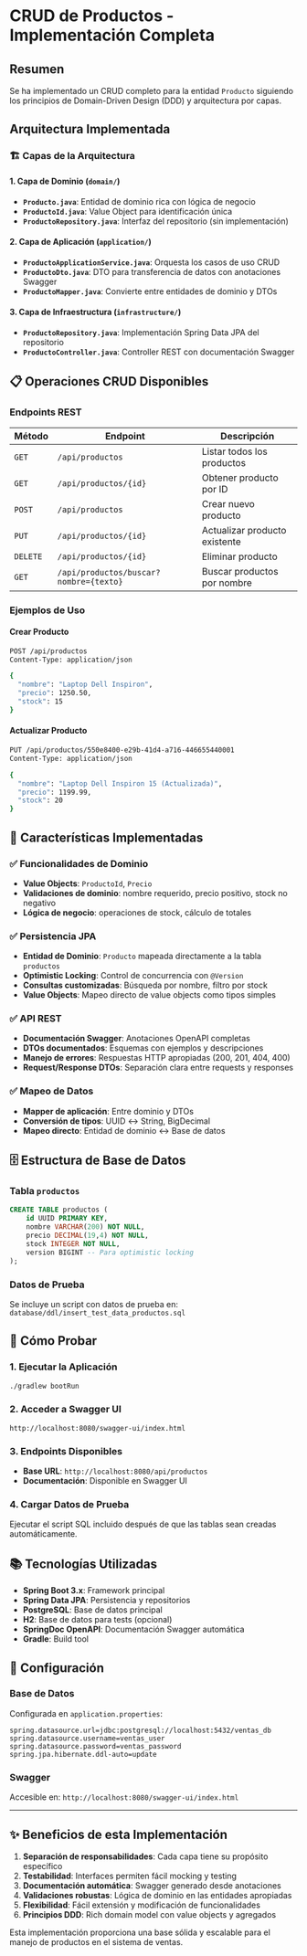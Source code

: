 # CRUD de Productos - Implementación Completa

## Resumen

Se ha implementado un CRUD completo para la entidad `Producto` siguiendo los principios de Domain-Driven Design (DDD) y arquitectura por capas.

## Arquitectura Implementada

### 🏗️ Capas de la Arquitectura

#### 1. **Capa de Dominio** (`domain/`)

- **`Producto.java`**: Entidad de dominio rica con lógica de negocio
- **`ProductoId.java`**: Value Object para identificación única
- **`ProductoRepository.java`**: Interfaz del repositorio (sin implementación)

#### 2. **Capa de Aplicación** (`application/`)

- **`ProductoApplicationService.java`**: Orquesta los casos de uso CRUD
- **`ProductoDto.java`**: DTO para transferencia de datos con anotaciones Swagger
- **`ProductoMapper.java`**: Convierte entre entidades de dominio y DTOs

#### 3. **Capa de Infraestructura** (`infrastructure/`)

- **`ProductoRepository.java`**: Implementación Spring Data JPA del repositorio
- **`ProductoController.java`**: Controller REST con documentación Swagger

## 📋 Operaciones CRUD Disponibles

### Endpoints REST

| Método   | Endpoint                               | Descripción                   |
| -------- | -------------------------------------- | ----------------------------- |
| `GET`    | `/api/productos`                       | Listar todos los productos    |
| `GET`    | `/api/productos/{id}`                  | Obtener producto por ID       |
| `POST`   | `/api/productos`                       | Crear nuevo producto          |
| `PUT`    | `/api/productos/{id}`                  | Actualizar producto existente |
| `DELETE` | `/api/productos/{id}`                  | Eliminar producto             |
| `GET`    | `/api/productos/buscar?nombre={texto}` | Buscar productos por nombre   |

### Ejemplos de Uso

#### Crear Producto

```bash
POST /api/productos
Content-Type: application/json

{
  "nombre": "Laptop Dell Inspiron",
  "precio": 1250.50,
  "stock": 15
}
```

#### Actualizar Producto

```bash
PUT /api/productos/550e8400-e29b-41d4-a716-446655440001
Content-Type: application/json

{
  "nombre": "Laptop Dell Inspiron 15 (Actualizada)",
  "precio": 1199.99,
  "stock": 20
}
```

## 🎯 Características Implementadas

### ✅ Funcionalidades de Dominio

- **Value Objects**: `ProductoId`, `Precio`
- **Validaciones de dominio**: nombre requerido, precio positivo, stock no negativo
- **Lógica de negocio**: operaciones de stock, cálculo de totales

### ✅ Persistencia JPA

- **Entidad de Dominio**: `Producto` mapeada directamente a la tabla `productos`
- **Optimistic Locking**: Control de concurrencia con `@Version`
- **Consultas customizadas**: Búsqueda por nombre, filtro por stock
- **Value Objects**: Mapeo directo de value objects como tipos simples

### ✅ API REST

- **Documentación Swagger**: Anotaciones OpenAPI completas
- **DTOs documentados**: Esquemas con ejemplos y descripciones
- **Manejo de errores**: Respuestas HTTP apropiadas (200, 201, 404, 400)
- **Request/Response DTOs**: Separación clara entre requests y responses

### ✅ Mapeo de Datos

- **Mapper de aplicación**: Entre dominio y DTOs
- **Conversión de tipos**: UUID ↔ String, BigDecimal
- **Mapeo directo**: Entidad de dominio ↔ Base de datos

## 🗄️ Estructura de Base de Datos

### Tabla `productos`

```sql
CREATE TABLE productos (
    id UUID PRIMARY KEY,
    nombre VARCHAR(200) NOT NULL,
    precio DECIMAL(19,4) NOT NULL,
    stock INTEGER NOT NULL,
    version BIGINT -- Para optimistic locking
);
```

### Datos de Prueba

Se incluye un script con datos de prueba en:
`database/ddl/insert_test_data_productos.sql`

## 🚀 Cómo Probar

### 1. Ejecutar la Aplicación

```bash
./gradlew bootRun
```

### 2. Acceder a Swagger UI

```
http://localhost:8080/swagger-ui/index.html
```

### 3. Endpoints Disponibles

- **Base URL**: `http://localhost:8080/api/productos`
- **Documentación**: Disponible en Swagger UI

### 4. Cargar Datos de Prueba

Ejecutar el script SQL incluido después de que las tablas sean creadas automáticamente.

## 📚 Tecnologías Utilizadas

- **Spring Boot 3.x**: Framework principal
- **Spring Data JPA**: Persistencia y repositorios
- **PostgreSQL**: Base de datos principal
- **H2**: Base de datos para tests (opcional)
- **SpringDoc OpenAPI**: Documentación Swagger automática
- **Gradle**: Build tool

## 🔧 Configuración

### Base de Datos

Configurada en `application.properties`:

```properties
spring.datasource.url=jdbc:postgresql://localhost:5432/ventas_db
spring.datasource.username=ventas_user
spring.datasource.password=ventas_password
spring.jpa.hibernate.ddl-auto=update
```

### Swagger

Accesible en: `http://localhost:8080/swagger-ui/index.html`

---

## ✨ Beneficios de esta Implementación

1. **Separación de responsabilidades**: Cada capa tiene su propósito específico
2. **Testabilidad**: Interfaces permiten fácil mocking y testing
3. **Documentación automática**: Swagger generado desde anotaciones
4. **Validaciones robustas**: Lógica de dominio en las entidades apropiadas
5. **Flexibilidad**: Fácil extensión y modificación de funcionalidades
6. **Principios DDD**: Rich domain model con value objects y agregados

Esta implementación proporciona una base sólida y escalable para el manejo de productos en el sistema de ventas.
